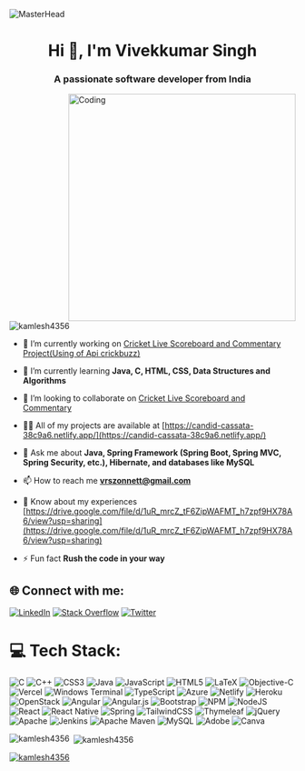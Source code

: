 ![MasterHead](https://s5.gifyu.com/images/Si39Q.png)

<h1 align="center">Hi 👋, I'm Vivekkumar Singh</h1>
<h3 align="center">A passionate software developer from India</h3>
<img align="right" alt="Coding" width="400" src="https://user-images.githubusercontent.com/74038190/229223263-cf2e4b07-2615-4f87-9c38-e37600f8381a.gif">
<p align="left"> <img src="https://komarev.com/ghpvc/?username=kamlesh4356&label=Profile%20views&color=0e75b6&style=flat" alt="kamlesh4356" /> </p>



- 🔭 I’m currently working on [Cricket Live Scoreboard and Commentary Project(Using of Api crickbuzz)](https://github.com/kamlesh4356/Cricket-Live-Score-Performer-And-Live-Update)

- 🌱 I’m currently learning **Java, C, HTML, CSS, Data Structures and Algorithms**

- 👯 I’m looking to collaborate on [Cricket Live Scoreboard and Commentary](https://github.com/kamlesh4356/Cricket-Live-Score-Performer-And-Live-Update)

- 👨‍💻 All of my projects are available at [https://candid-cassata-38c9a6.netlify.app/](https://candid-cassata-38c9a6.netlify.app/)

- 💬 Ask me about **Java, Spring Framework (Spring Boot, Spring MVC, Spring Security, etc.), Hibernate, and databases like MySQL**

- 📫 How to reach me **vrszonnett@gmail.com**

- 📄 Know about my experiences [https://drive.google.com/file/d/1uR_mrcZ_tF6ZipWAFMT_h7zpf9HX78A6/view?usp=sharing](https://drive.google.com/file/d/1uR_mrcZ_tF6ZipWAFMT_h7zpf9HX78A6/view?usp=sharing)

- ⚡ Fun fact **Rush the code in your way**

## 🌐 Connect with me:
[![LinkedIn](https://img.shields.io/badge/LinkedIn-%230077B5.svg?logo=linkedin&logoColor=white)](https://linkedin.com/in/https://www.linkedin.com/in/kamlesh-kumar-abbbbb176/) [![Stack Overflow](https://img.shields.io/badge/-Stackoverflow-FE7A16?logo=stack-overflow&logoColor=white)](https://stackoverflow.com/users/https://stackoverflow.com/users/22975472/kamlesh-kumar) [![Twitter](https://img.shields.io/badge/Twitter-%231DA1F2.svg?logo=Twitter&logoColor=white)](https://twitter.com/https://twitter.com/Kamlesh91476590) 

# 💻 Tech Stack:
![C](https://img.shields.io/badge/c-%2300599C.svg?style=for-the-badge&logo=c&logoColor=white) ![C++](https://img.shields.io/badge/c++-%2300599C.svg?style=for-the-badge&logo=c%2B%2B&logoColor=white) ![CSS3](https://img.shields.io/badge/css3-%231572B6.svg?style=for-the-badge&logo=css3&logoColor=white) ![Java](https://img.shields.io/badge/java-%23ED8B00.svg?style=for-the-badge&logo=openjdk&logoColor=white) ![JavaScript](https://img.shields.io/badge/javascript-%23323330.svg?style=for-the-badge&logo=javascript&logoColor=%23F7DF1E) ![HTML5](https://img.shields.io/badge/html5-%23E34F26.svg?style=for-the-badge&logo=html5&logoColor=white) ![LaTeX](https://img.shields.io/badge/latex-%23008080.svg?style=for-the-badge&logo=latex&logoColor=white) ![Objective-C](https://img.shields.io/badge/OBJECTIVE--C-%233A95E3.svg?style=for-the-badge&logo=apple&logoColor=white)![Vercel](https://img.shields.io/badge/vercel-%23000000.svg?style=for-the-badge&logo=vercel&logoColor=white) ![Windows Terminal](https://img.shields.io/badge/Windows%20Terminal-%234D4D4D.svg?style=for-the-badge&logo=windows-terminal&logoColor=white) ![TypeScript](https://img.shields.io/badge/typescript-%23007ACC.svg?style=for-the-badge&logo=typescript&logoColor=white) ![Azure](https://img.shields.io/badge/azure-%230072C6.svg?style=for-the-badge&logo=microsoftazure&logoColor=white) ![Netlify](https://img.shields.io/badge/netlify-%23000000.svg?style=for-the-badge&logo=netlify&logoColor=#00C7B7) ![Heroku](https://img.shields.io/badge/heroku-%23430098.svg?style=for-the-badge&logo=heroku&logoColor=white) ![OpenStack](https://img.shields.io/badge/Openstack-%23f01742.svg?style=for-the-badge&logo=openstack&logoColor=white)  ![Angular](https://img.shields.io/badge/angular-%23DD0031.svg?style=for-the-badge&logo=angular&logoColor=white) ![Angular.js](https://img.shields.io/badge/angular.js-%23E23237.svg?style=for-the-badge&logo=angularjs&logoColor=white) ![Bootstrap](https://img.shields.io/badge/bootstrap-%238511FA.svg?style=for-the-badge&logo=bootstrap&logoColor=white) ![NPM](https://img.shields.io/badge/NPM-%23CB3837.svg?style=for-the-badge&logo=npm&logoColor=white) ![NodeJS](https://img.shields.io/badge/node.js-6DA55F?style=for-the-badge&logo=node.js&logoColor=white) ![React](https://img.shields.io/badge/react-%2320232a.svg?style=for-the-badge&logo=react&logoColor=%2361DAFB) ![React Native](https://img.shields.io/badge/react_native-%2320232a.svg?style=for-the-badge&logo=react&logoColor=%2361DAFB) ![Spring](https://img.shields.io/badge/spring-%236DB33F.svg?style=for-the-badge&logo=spring&logoColor=white) ![TailwindCSS](https://img.shields.io/badge/tailwindcss-%2338B2AC.svg?style=for-the-badge&logo=tailwind-css&logoColor=white) ![Thymeleaf](https://img.shields.io/badge/Thymeleaf-%23005C0F.svg?style=for-the-badge&logo=Thymeleaf&logoColor=white) ![jQuery](https://img.shields.io/badge/jquery-%230769AD.svg?style=for-the-badge&logo=jquery&logoColor=white) ![Apache](https://img.shields.io/badge/apache-%23D42029.svg?style=for-the-badge&logo=apache&logoColor=white) ![Jenkins](https://img.shields.io/badge/jenkins-%232C5263.svg?style=for-the-badge&logo=jenkins&logoColor=white) ![Apache Maven](https://img.shields.io/badge/Apache%20Maven-C71A36?style=for-the-badge&logo=Apache%20Maven&logoColor=white) ![MySQL](https://img.shields.io/badge/mysql-%2300000f.svg?style=for-the-badge&logo=mysql&logoColor=white) ![Adobe](https://img.shields.io/badge/adobe-%23FF0000.svg?style=for-the-badge&logo=adobe&logoColor=white) ![Canva](https://img.shields.io/badge/Canva-%2300C4CC.svg?style=for-the-badge&logo=Canva&logoColor=white)

<p><img align="left" src="https://github-readme-stats.vercel.app/api/top-langs?username=kamlesh4356&show_icons=true&locale=en&layout=compact" alt="kamlesh4356" /></p>

<p>&nbsp;<img align="center" src="https://github-readme-stats.vercel.app/api?username=kamlesh4356&show_icons=true&locale=en" alt="kamlesh4356" /></p>
<p align="left" style="display:inline;"><a href="https://github.com/ryo-ma/github-profile-trophy"><img src="https://github-profile-trophy.vercel.app/?username=kamlesh4356" alt="kamlesh4356" /></a></p>
